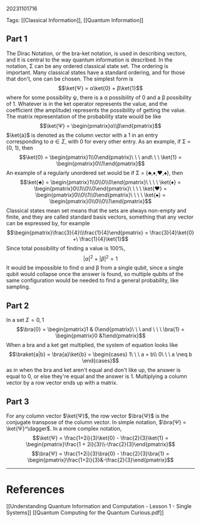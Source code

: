 20231101716

Tags: [[Classical Information]], [[Quantum Information]]

## Part 1
The Dirac Notation, or the bra-ket notation, is used in describing vectors, and it is central to the way quantum information is described. In the notation, Σ can be any ordered classical state set. The ordering is important. Many classical states have a standard ordering, and for those that don't, one can be chosen. The simplest form is $$\ket{Ψ} = α\ket{0} + β\ket{1}$$where for some possibility ψ, there is a α possibility of 0 and a β possibility of 1. Whatever is in the ket operator represents the value, and the coefficient (the amplitude) represents the possibility of getting the value.
The matrix representation of the probability state would be like $$\ket{Ψ} = \begin{pmatrix}α\\β\end{pmatrix}$$$\ket{a}$ is denoted as the column vector with a 1 in an entry corresponding to $a \in Σ$, with 0 for every other entry. 
As an example, if Σ = {0, 1}, then $$\ket{0} = \begin{pmatrix}1\\0\end{pmatrix}\ \ \ and\ \ \ \ket{1} = \begin{pmatrix}0\\1\end{pmatrix}$$
An example of a regularly unordered set would be if Σ = {♣,♦,♥,♠}, then
$$\ket{♣} = \begin{pmatrix}1\\0\\0\\0\end{pmatrix}\ \ \ \
  \ket{♦} = \begin{pmatrix}0\\1\\0\\0\end{pmatrix}\ \ \ \ 
  \ket{♥} = \begin{pmatrix}0\\0\\1\\0\end{pmatrix}\ \ \ \ 
  \ket{♠} = \begin{pmatrix}0\\0\\0\\1\end{pmatrix}$$
Classical states mean set means that the sets are always non-empty and finite, and they are called standard basis vectors, something that any vector can be expressed by, for example $$\begin{pmatrix}\frac{3}{4}\\\frac{1}{4}\end{pmatrix} = \frac{3}{4}\ket{0} +\ \frac{1}{4}\ket{1}$$Since total possibility of finding a value is 100%, $$|α|^2\ +\ |β|^2 = 1$$It would be impossible to find α and β from a single qubit, since a single qubit would collapse once the answer is found, so multiple qubits of the same configuration would be needed to find a general probability, like sampling. 

## Part 2
In a set $Σ = {0, 1}$
$$\bra{0} = \begin{pmatrix}1 & 0\end{pmatrix}\ \ \ and \ \ \ \bra{1} = \begin{pmatrix}0 &1\end{pmatrix}$$
When a bra and a ket get multiplied, the system of equation looks like $$\braket{a|b} = \bra{a}\ket{b} = \begin{cases}
1\ \ \ a = b\\
0\ \ \ a \neq b
\end{cases}$$as in when the bra and ket aren't equal and don't like up, the answer is equal to 0, or else they're equal and the answer is 1. Multiplying a column vector by a row vector ends up with a matrix. 

## Part 3
For any column vector $\ket{Ψ}$, the row vector $\bra{Ψ}$ is the conjugate transpose of the column vector. In simple notation, $\bra{Ψ} = \ket{Ψ}^\dagger$. In a more complex notation, $$\ket{Ψ} = \frac{1+2i}{3}\ket{0} - \frac{2}{3}\ket{1} = \begin{pmatrix}\frac{1 + 2i}{3}\\-\frac{2}{3}\end{pmatrix}$$$$\bra{Ψ} = \frac{1+2i}{3}\bra{0} - \frac{2}{3}\bra{1} = \begin{pmatrix}\frac{1+2i}{3}&-\frac{2}{3}\end{pmatrix}$$
___
# References
[[Understanding Quantum Information and Computation - Lesson 1 - Single Systems]]
[[Quantum Computing for the Quantum Curious.pdf]]